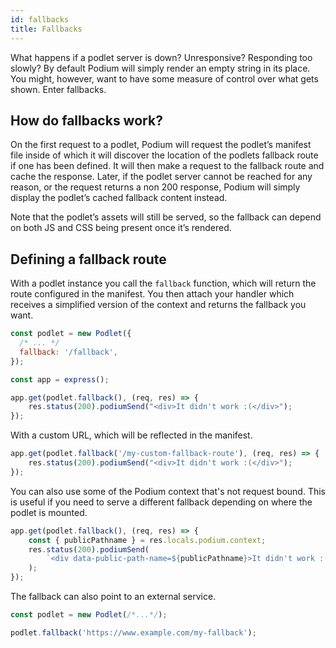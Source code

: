 ```yaml
---
id: fallbacks
title: Fallbacks
---
```


What happens if a podlet server is down? Unresponsive? Responding too slowly? By default Podium will simply render an empty string in its place. You might, however, want to have some measure of control over what gets shown. Enter fallbacks.

## How do fallbacks work?

On the first request to a podlet, Podium will request the podlet’s manifest file inside of which it will discover the location of the podlets fallback route if one has been defined. It will then make a request to the fallback route and cache the response. Later, if the podlet server cannot be reached for any reason, or the request returns a non 200 response, Podium will simply display the podlet’s cached fallback content instead.

Note that the podlet’s assets will still be served, so the fallback can depend on both JS and CSS being present once it’s rendered.

## Defining a fallback route

With a podlet instance you call the `fallback` function, which will return the route configured in the manifest. You then attach your handler which receives a simplified version of the context and returns the fallback you want.

```js
const podlet = new Podlet({
  /* ... */
  fallback: '/fallback',
});

const app = express();

app.get(podlet.fallback(), (req, res) => {
    res.status(200).podiumSend("<div>It didn't work :(</div>");
});
```

With a custom URL, which will be reflected in the manifest.

```js
app.get(podlet.fallback('/my-custom-fallback-route'), (req, res) => {
    res.status(200).podiumSend("<div>It didn't work :(</div>");
});
```

You can also use some of the Podium context that's not request bound. This is useful if you need to serve a different fallback depending on where the podlet is mounted.

```js
app.get(podlet.fallback(), (req, res) => {
    const { publicPathname } = res.locals.podium.context;
    res.status(200).podiumSend(
        `<div data-public-path-name=${publicPathname}>It didn't work :(</div>`
    );
});
```

The fallback can also point to an external service.

```js
const podlet = new Podlet(/*...*/);

podlet.fallback('https://www.example.com/my-fallback');
```
